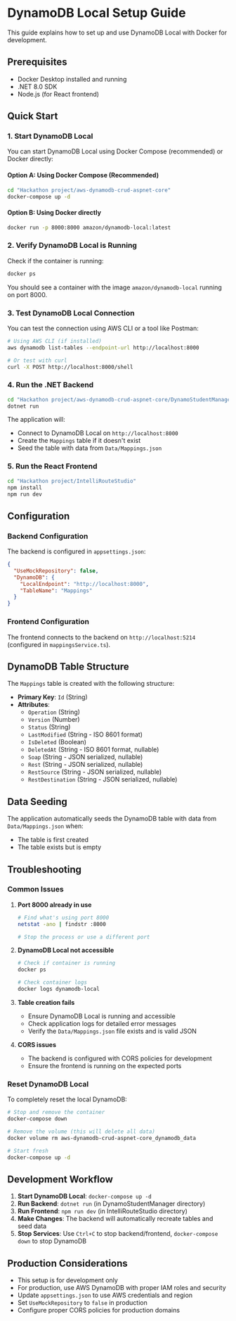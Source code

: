 # DynamoDB Local Setup Guide

This guide explains how to set up and use DynamoDB Local with Docker for development.

## Prerequisites

- Docker Desktop installed and running
- .NET 8.0 SDK
- Node.js (for React frontend)

## Quick Start

### 1. Start DynamoDB Local

You can start DynamoDB Local using Docker Compose (recommended) or Docker directly:

#### Option A: Using Docker Compose (Recommended)
```bash
cd "Hackathon project/aws-dynamodb-crud-aspnet-core"
docker-compose up -d
```

#### Option B: Using Docker directly
```bash
docker run -p 8000:8000 amazon/dynamodb-local:latest
```

### 2. Verify DynamoDB Local is Running

Check if the container is running:
```bash
docker ps
```

You should see a container with the image `amazon/dynamodb-local` running on port 8000.

### 3. Test DynamoDB Local Connection

You can test the connection using AWS CLI or a tool like Postman:

```bash
# Using AWS CLI (if installed)
aws dynamodb list-tables --endpoint-url http://localhost:8000

# Or test with curl
curl -X POST http://localhost:8000/shell
```

### 4. Run the .NET Backend

```bash
cd "Hackathon project/aws-dynamodb-crud-aspnet-core/DynamoStudentManager"
dotnet run
```

The application will:
- Connect to DynamoDB Local on `http://localhost:8000`
- Create the `Mappings` table if it doesn't exist
- Seed the table with data from `Data/Mappings.json`

### 5. Run the React Frontend

```bash
cd "Hackathon project/IntelliRouteStudio"
npm install
npm run dev
```

## Configuration

### Backend Configuration

The backend is configured in `appsettings.json`:

```json
{
  "UseMockRepository": false,
  "DynamoDB": {
    "LocalEndpoint": "http://localhost:8000",
    "TableName": "Mappings"
  }
}
```

### Frontend Configuration

The frontend connects to the backend on `http://localhost:5214` (configured in `mappingsService.ts`).

## DynamoDB Table Structure

The `Mappings` table is created with the following structure:

- **Primary Key**: `Id` (String)
- **Attributes**:
  - `Operation` (String)
  - `Version` (Number)
  - `Status` (String)
  - `LastModified` (String - ISO 8601 format)
  - `IsDeleted` (Boolean)
  - `DeletedAt` (String - ISO 8601 format, nullable)
  - `Soap` (String - JSON serialized, nullable)
  - `Rest` (String - JSON serialized, nullable)
  - `RestSource` (String - JSON serialized, nullable)
  - `RestDestination` (String - JSON serialized, nullable)

## Data Seeding

The application automatically seeds the DynamoDB table with data from `Data/Mappings.json` when:
- The table is first created
- The table exists but is empty

## Troubleshooting

### Common Issues

1. **Port 8000 already in use**
   ```bash
   # Find what's using port 8000
   netstat -ano | findstr :8000
   
   # Stop the process or use a different port
   ```

2. **DynamoDB Local not accessible**
   ```bash
   # Check if container is running
   docker ps
   
   # Check container logs
   docker logs dynamodb-local
   ```

3. **Table creation fails**
   - Ensure DynamoDB Local is running and accessible
   - Check application logs for detailed error messages
   - Verify the `Data/Mappings.json` file exists and is valid JSON

4. **CORS issues**
   - The backend is configured with CORS policies for development
   - Ensure the frontend is running on the expected ports

### Reset DynamoDB Local

To completely reset the local DynamoDB:

```bash
# Stop and remove the container
docker-compose down

# Remove the volume (this will delete all data)
docker volume rm aws-dynamodb-crud-aspnet-core_dynamodb_data

# Start fresh
docker-compose up -d
```

## Development Workflow

1. **Start DynamoDB Local**: `docker-compose up -d`
2. **Run Backend**: `dotnet run` (in DynamoStudentManager directory)
3. **Run Frontend**: `npm run dev` (in IntelliRouteStudio directory)
4. **Make Changes**: The backend will automatically recreate tables and seed data
5. **Stop Services**: Use `Ctrl+C` to stop backend/frontend, `docker-compose down` to stop DynamoDB

## Production Considerations

- This setup is for development only
- For production, use AWS DynamoDB with proper IAM roles and security
- Update `appsettings.json` to use AWS credentials and region
- Set `UseMockRepository` to `false` in production
- Configure proper CORS policies for production domains

